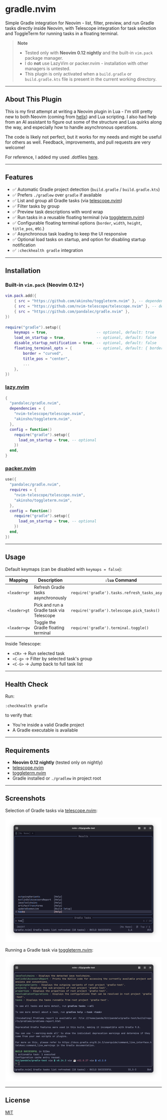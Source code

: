 # gradle.nvim

Simple Gradle integration for Neovim - list, filter, preview, and run Gradle tasks directly inside Neovim, with Telescope integration for task selection and ToggleTerm for running tasks in a floating terminal.

> **Note**
>
> - Tested only with **Neovim 0.12 nightly** and the built-in `vim.pack` package manager.
> - I do **not** use LazyVim or packer.nvim - installation with other managers is untested.
> - This plugin is only activated when a `build.gradle` or `build.gradle.kts` file is present in the current working directory.

---

## About This Plugin

This is my first attempt at writing a Neovim plugin in Lua - I'm still pretty new to both Neovim (coming from [helix](https://github.com/helix-editor/helix)) and Lua scripting. I also had help from an AI assistant to figure out some of the structure and Lua quirks along the way, and especially how to handle asynchronous operations.

The code is likely not perfect, but it works for my needs and might be useful for others as well. Feedback, improvements, and pull requests are very welcome!

For reference, I added my used .dotfiles [here](https://github.com/pandalec/dotfiles).

---

## Features

- ✅ Automatic Gradle project detection (`build.gradle` / `build.gradle.kts`)
- ✅ Prefers `./gradlew` over `gradle` if available
- ✅ List and group all Gradle tasks (via [telescope.nvim](https://github.com/nvim-telescope/telescope.nvim))
- ✅ Filter tasks by group
- ✅ Preview task descriptions with word wrap
- ✅ Run tasks in a reusable floating terminal (via [toggleterm.nvim](https://github.com/akinsho/toggleterm.nvim))
- ✅ Configurable floating terminal options (`border`, `width`, `height`, `title_pos`, etc.)
- ✅ Asynchronous task loading to keep the UI responsive
- ✅ Optional load tasks on startup, and option for disabling startup notification
- ✅ `:checkhealth gradle` integration

---

## Installation

### Built-in `vim.pack` (Neovim 0.12+)

```lua
vim.pack.add({
    { src = "https://github.com/akinsho/toggleterm.nvim" }, -- dependency
    { src = "https://github.com/nvim-telescope/telescope.nvim" }, -- dependency
    { src = "https://github.com/pandalec/gradle.nvim" },
})

require("gradle").setup({
    keymaps = true,                      -- optional, default: true
    load_on_startup = true,              -- optional, default: false
    disable_startup_notification = true, -- optional, default: false
    floating_terminal_opts = {           -- optional, default: { border = "curved" }
        border = "curved",
        title_pos = "center",
        ...
    },
})
```

### [lazy.nvim](https://github.com/folke/lazy.nvim)

```lua
{
  "pandalec/gradle.nvim",
  dependencies = {
    "nvim-telescope/telescope.nvim",
    "akinsho/toggleterm.nvim",
  },
  config = function()
    require("gradle").setup({
      load_on_startup = true, -- optional
    })
  end,
}
```

### [packer.nvim](https://github.com/wbthomason/packer.nvim)

```lua
use({
  "pandalec/gradle.nvim",
  requires = {
    "nvim-telescope/telescope.nvim",
    "akinsho/toggleterm.nvim",
  },
  config = function()
    require("gradle").setup({
      load_on_startup = true, -- optional
    })
  end,
})
```

---

## Usage

Default keymaps (can be disabled with `keymaps = false`):

| Mapping      | Description                              | `:lua` Command                                  |
| ------------ | ---------------------------------------- | ----------------------------------------------- |
| `<leader>gr` | Refresh Gradle tasks asynchronously      | `require('gradle').tasks.refresh_tasks_async()` |
| `<leader>gt` | Pick and run a Gradle task via Telescope | `require('gradle').telescope.pick_tasks()`      |
| `<leader>gw` | Toggle the Gradle floating terminal      | `require('gradle').terminal.toggle()`           |

Inside Telescope:

- `<CR>` → Run selected task
- `<C-g>` → Filter by selected task's group
- `<C-G>` → Jump back to full task list

---

## Health Check

Run:

```
:checkhealth gradle
```

to verify that:

- You're inside a valid Gradle project
- A Gradle executable is available

---

## Requirements

- **Neovim 0.12 nightly** (tested only on nightly)
- [telescope.nvim](https://github.com/nvim-telescope/telescope.nvim)
- [toggleterm.nvim](https://github.com/akinsho/toggleterm.nvim)
- Gradle installed or `./gradlew` in project root

---

## Screenshots

Selection of Gradle tasks via [telescope.nvim](https://github.com/nvim-telescope/telescope.nvim):

![Task Selection](img/task_selection.png)

Running a Gradle task via [toggleterm.nvim](https://github.com/akinsho/toggleterm.nvim):

![Running Task](img/running_task.png)

---

## License

[MIT](LICENSE)
